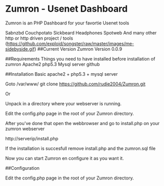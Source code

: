 Zumron - Usenet Dashboard
=====
Zumron is an PHP Dashboard for your favortie Usenet tools

Sabnzbd
Couchpotato
Sickbeard
Headphones
Spotweb
And many other http or http driven project / tools
(https://github.com/exploid/songster/raw/master/images/me-sidebyside.gif)
##Current Version
Zumron Version 0.0.9

##Requirements
Things you need to have installed before installation of zumron
Apache2 
php5.3
Mysql server
github

##Installation
Basic apache2 + php5.3 + mysql server

Goto /var/www/
git clone https://github.com/rudie2004/Zumron.git

Or 

Unpack in a directory where your webserver is running.

Edit the config.php page in the root of your Zumron directory.

After you've done that open the webbrowser and go to install.php 
on your zumron webserver 

http://serverip/install.php

If the installation is succesfull remove install.php and the zumron.sql file

Now you can start Zumron en configure it as you want it.

##Configuration

Edit the config.php page in the root of your Zumron directory.